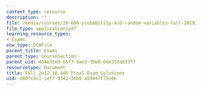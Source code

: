 ```yaml
---
content_type: resource
description: ''
file: /media/courses/18-600-probability-and-random-variables-fall-2019/d80fc8c11eff93423eb0a59447f75c6e_MIT18_600F19_final_2012_soln.pdf
file_type: application/pdf
learning_resource_types:
- Exams
ocw_type: OCWFile
parent_title: Exams
parent_type: CourseSection
parent_uid: 404e31ed-65f7-9ae3-39b0-66e31da833f7
resourcetype: Document
title: Fall 2012 18.440 Final Exam Solutions
uid: d80fc8c1-1eff-9342-3eb0-a59447f75c6e
---
```


